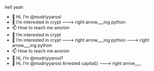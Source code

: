 hell yeah
- 👋 Hi, I’m @mudriyyarosl
- 👀 I’m interested in crypt
---> right arrow___ing python
- 📫 How to reach me anonim
- 👀 I’m interested in crypt
- 👀 I’m interested in crypt
---> right arrow___ing python
---> right arrow___ing python
- 📫 How to reach me anonim
- 👋 Hi, I’m @mudriyyarosl1
- 👋 Hi, I’m @mudriyyarosl
Arrested capital))
---> right arrow___
